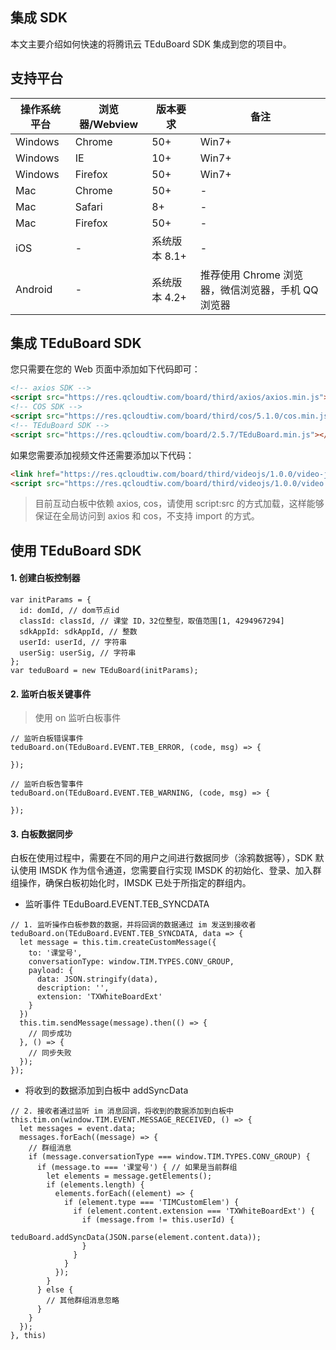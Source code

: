 ## 集成 SDK

本文主要介绍如何快速的将腾讯云 TEduBoard SDK 集成到您的项目中。

## 支持平台

| 操作系统平台  | 浏览器/Webview  | 版本要求  |  备注|
| ------------------------- | -------- | ---------------------- |------- |
| Windows  | Chrome | 50+   |   Win7+   |
| Windows  | IE | 10+ | Win7+    |
| Windows  | Firefox | 50+ | Win7+    |
| Mac  | Chrome | 50+   |   -   |
| Mac  | Safari | 8+ | -    |
| Mac  | Firefox | 50+ | -    |
| iOS          | - | 系统版本 8.1+ | - |
| Android      | - | 系统版本 4.2+ | 推荐使用 Chrome 浏览器，微信浏览器，手机 QQ 浏览器 |

## 集成 TEduBoard SDK

您只需要在您的 Web 页面中添加如下代码即可：

```html
<!-- axios SDK -->
<script src="https://res.qcloudtiw.com/board/third/axios/axios.min.js"></script>
<!-- COS SDK -->
<script src="https://res.qcloudtiw.com/board/third/cos/5.1.0/cos.min.js"></script>
<!-- TEduBoard SDK -->
<script src="https://res.qcloudtiw.com/board/2.5.7/TEduBoard.min.js"></script>
```

如果您需要添加视频文件还需要添加以下代码：
```html
<link href="https://res.qcloudtiw.com/board/third/videojs/1.0.0/video-js.min.css" rel="stylesheet">
<script src="https://res.qcloudtiw.com/board/third/videojs/1.0.0/video.min.js"></script>
```

> 目前互动白板中依赖 axios, cos，请使用 script:src 的方式加载，这样能够保证在全局访问到 axios 和 cos，不支持 import 的方式。

## 使用 TEduBoard SDK

#### 1. 创建白板控制器


```
var initParams = {
  id: domId, // dom节点id
  classId: classId, // 课堂 ID，32位整型，取值范围[1, 4294967294]
  sdkAppId: sdkAppId, // 整数
  userId: userId, // 字符串
  userSig: userSig, // 字符串
};
var teduBoard = new TEduBoard(initParams);
```

#### 2. 监听白板关键事件

> 使用 on 监听白板事件

```
// 监听白板错误事件
teduBoard.on(TEduBoard.EVENT.TEB_ERROR, (code, msg) => {

});
```

```
// 监听白板告警事件
teduBoard.on(TEduBoard.EVENT.TEB_WARNING, (code, msg) => {

});
```

#### 3. 白板数据同步

白板在使用过程中，需要在不同的用户之间进行数据同步（涂鸦数据等），SDK 默认使用 IMSDK 作为信令通道，您需要自行实现 IMSDK 的初始化、登录、加入群组操作，确保白板初始化时，IMSDK 已处于所指定的群组内。

 - 监听事件 TEduBoard.EVENT.TEB_SYNCDATA

```
// 1. 监听操作白板参数的数据，并将回调的数据通过 im 发送到接收者
teduBoard.on(TEduBoard.EVENT.TEB_SYNCDATA, data => {
  let message = this.tim.createCustomMessage({
    to: '课堂号',
    conversationType: window.TIM.TYPES.CONV_GROUP,
    payload: {
      data: JSON.stringify(data), 
      description: '',
      extension: 'TXWhiteBoardExt'
    }
  })
  this.tim.sendMessage(message).then(() => {
    // 同步成功
  }, () => {
    // 同步失败
  });
});
```
 - 将收到的数据添加到白板中 addSyncData

```
// 2. 接收者通过监听 im 消息回调，将收到的数据添加到白板中
this.tim.on(window.TIM.EVENT.MESSAGE_RECEIVED, () => {
  let messages = event.data;
  messages.forEach((message) => {
    // 群组消息
    if (message.conversationType === window.TIM.TYPES.CONV_GROUP) {
      if (message.to === '课堂号') { // 如果是当前群组
        let elements = message.getElements();
        if (elements.length) {
          elements.forEach((element) => {
            if (element.type === 'TIMCustomElem') {
              if (element.content.extension === 'TXWhiteBoardExt') {
                if (message.from != this.userId) {
                  teduBoard.addSyncData(JSON.parse(element.content.data));
                }
              }
            }
          });
        }
      } else {
        // 其他群组消息忽略
      }
    }
  });
}, this)

```
